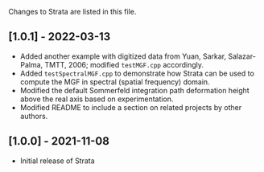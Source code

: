 Changes to Strata are listed in this file.

## [1.0.1] - 2022-03-13

- Added another example with digitized data from Yuan, Sarkar, Salazar-Palma, TMTT, 2006; modified `testMGF.cpp` accordingly.
- Added `testSpectralMGF.cpp` to demonstrate how Strata can be used to compute the MGF in spectral (spatial frequency) domain.
- Modified the default Sommerfeld integration path deformation height above the real axis based on experimentation.
- Modified README to include a section on related projects by other authors.

## [1.0.0] - 2021-11-08

- Initial release of Strata
